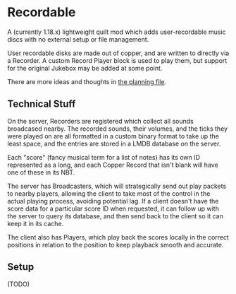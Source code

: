 # Recordable

A (currently 1.18.x) lightweight quilt mod which adds user-recordable music discs with no external setup or file management.

User recordable disks are made out of copper, and are written to directly via a Recorder. A custom Record Player block is used to play them, but support for the original Jukebox may be added at some point.

There are more ideas and thoughts in [the planning file](https://github.com/burgerguy/recordable/blob/1.18/planning.txt).

## Technical Stuff
On the server, Recorders are registered which collect all sounds broadcased nearby. The recorded sounds, their volumes, and the ticks they were played on are all formatted in a custom binary format to take up the least space, and the entries are stored in a LMDB database on the server.

Each "score" (fancy musical term for a list of notes) has its own ID represented as a long, and each Copper Record that isn't blank will have one of these in its NBT.

The server has Broadcasters, which will strategically send out play packets to nearby players, allowing the client to take most of the control in the actual playing process, avoiding potential lag. If a client doesn't have the score data for a particular score ID when requested, it can follow up with the server to query its database, and then send back to the client so it can keep it in its cache.

The client also has Players, which play back the scores locally in the correct positions in relation to the position to keep playback smooth and accurate.

## Setup

(TODO)